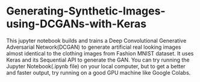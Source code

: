 # Generating-Synthetic-Images-using-DCGANs-with-Keras
This jupyter notebook builds and trains a Deep Convolutional Generative Adversarial Network(DCGAN) to generate artificial real looking images almost identical to the clothing images from Fashion MNIST dataset. It uses Keras and its Sequential API to generate the GAN. 
You can try running the Jupyter Notebook(.ipynb file) on your local computer, but to get a better and faster output, try running on a good GPU machine like Google Colabs.
